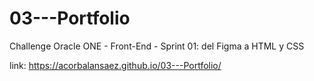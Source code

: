 # 03---Portfolio
Challenge Oracle ONE - Front-End - Sprint 01:  del Figma a HTML y CSS


link: https://acorbalansaez.github.io/03---Portfolio/
